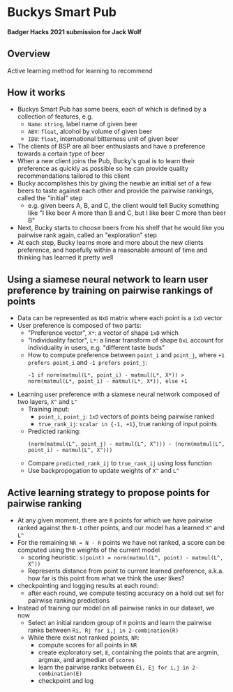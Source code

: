 # Buckys Smart Pub
#### Badger Hacks 2021 submission for Jack Wolf

## Overview
Active learning method for learning to recommend 

## How it works
- Buckys Smart Pub has some beers, each of which is defined by a collection of features, e.g.
    - `Name`: `string`, label name of given beer
    - `ABV`: `float`, alcohol by volume of given beer
    - `IBU`: `float`, international bitterness unit of given beer
- The clients of BSP are all beer enthusiasts and have a preference towards a certain type of beer
- When a new client joins the Pub, Bucky's goal is to learn their preference as quickly as possible so he can 
provide quality recommendations tailored to this client
- Bucky accomplishes this by giving the newbie an initial set of a few beers to taste against each other and 
provide the pairwise rankings, called the "initial" step
    - e.g. given beers A, B, and C, the client would tell Bucky something like "I like beer A 
      more than B and C, but I like beer C more than beer B"
- Next, Bucky starts to choose beers from his shelf that he would like you pairwise rank again, called an "exploration" step
- At each step, Bucky learns more and more about the new clients preference, and hopefully within a reasonable amount 
of time and thinking has learned it pretty well

## Using a siamese neural network to learn user preference by training on pairwise rankings of points
- Data can be represented as `NxD` matrix where each point is a `1xD` vector
- User preference is composed of two parts:
    - "Preference vector", `X*`: a vector of shape `1xD` which 
    - "Individuality factor", `L*`: a linear transform of shape `DxL` account for individuality in users, e.g. "different taste buds"
    - How to compute preference between `point_i` and `point_j`, where `+1 prefers point_i` and `-1 prefers point_j`:
        ```
        -1 if norm(matmul(L*, point_i) - matmul(L*, X*)) > norm(matmul(L*, point_i) - matmul(L*, X*)), else +1
        ```
- Learning user preference with a siamese neural network composed of two layers, `X^` and `L^`
    - Training input: 
        - `point_i`, `point_j`: `1xD` vectors of points being pairwise ranked
        - `true_rank_ij`:   `scalar in {-1, +1}`, true ranking of input points
    - Predicted ranking:
        ```
        (norm(matmul(L^, point_j) - matmul(L^, X^))) - (norm(matmul(L^, point_i) - matmul(L^, X^)))
        ```
    - Compare `predicted_rank_ij` to `true_rank_ij` using loss function
    - Use backpropogation to update weights of `X^` and `L^`

## Active learning strategy to propose points for pairwise ranking
- At any given moment, there are `R` points for which we have pairwise ranked against the `N-1` other points, and our model has a learned `X^` and `L^`
- For the remaining `NR = N - R` points we have not ranked, a score can be computed using the weights of the current model
    - scoring heuristic: `s(point) = norm(matmul(L^, point) - matmul(L^, X^))`
    - Represents distance from point to current learned preference, a.k.a. how far is this point from what we think the user likes?
- checkpointing and logging results at each round:
    - after each round, we compute testing accuracy on a hold out set for pairwise ranking predictions
- Instead of training our model on all pairwise ranks in our dataset, we now 
    - Select an initial random group of `R` points and learn the pairwise ranks between `Ri, Rj for i,j in 2-combination(R)`
    - While there exist not ranked points, `NR`:
        - compute scores for all points in `NR`
        - create exploratory set, `E`, containing the points that are argmin, argmax, and argmedian of `scores`
        - learn the pairwise ranks between `Ei, Ej for i,j in 2-combination(E)`
        - checkpoint and log